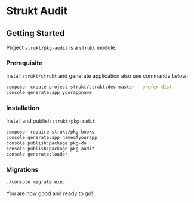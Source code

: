 Strukt Audit
===

## Getting Started

Project `strukt/pkg-audit` is a `strukt` module.

### Prerequisite

Install `strukt/strukt` and generate application also use commands below:

```sh
composer create-project strukt/strukt:dev-master --prefer-dist
console generate:app yourappname
```

### Installation

Install and publish `strukt/pkg-audit`:

```sh
composer require strukt/pkg-books
console generate:app nameofyourapp
console publish:package pkg-do
console publish:package pkg-audit
console generate:loader
```

### Migrations

```sh
./console migrate:exec
```

You are now good and ready to go!


